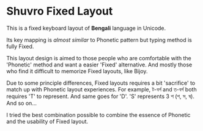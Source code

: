 # Shuvro Fixed Layout

This is a fixed keyboard layout of **Bengali** language in Unicode.

Its key mapping is *almost similar* to Phonetic pattern but typing method is fully Fixed.

This layout design is aimed to those people who are comfortable with the 'Phonetic' method and want a easier 'Fixed' alternative. And mostly those who find it difficult to memorize Fixed layouts, like Bijoy.

Due to some principle differences, Fixed layouts requires a bit 'sacrifice' to match up with Phonetic layout experiences. For example, ট-বর্গ and ত-বর্গ both requires 'T' to represent. And same goes for 'D'. 'S' represents 3 শ (শ, স, ষ). And so on...

I tried the best combination possible to combine the essence of Phonetic and the usability of Fixed layout.
